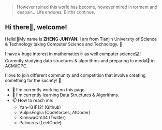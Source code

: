 > However ruined this world has become, however mired in torment and despair... Life endures. Births continue.
## Hi there👋, welcome!
Hello!👋My name is **ZHENG JUNYAN**. I am from Tianjin University of Science & Technology taking Computer Science and Technology. 🏫

I have a huge interest in mathematics♾️ as well computer science💻! Currently studying data structures & algorithms and preparing to medal🥇 in ACM/ICPC.

I love to join different community and competition that involve creating something for the society! 🙋

- 🔭 I'm currently working on this page.
- 🌱 I'm currently learning Data Structures & Algorithms.
- 📫 How to reach me:
  + Yan-131F121 (Github)
  + VulpisFoglia (Codeforces, AtCoder)
  + KireiiwaCh134 (Twitter)
  + Palinurus (LeetCode)
